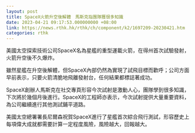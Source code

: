 ```yaml
---
layout: post
title: SpaceX火箭升空後解體　馬斯克指團隊獲很多知識
date: 2023-04-21 09:17:53.000000000 +08:00
link: https://news.rthk.hk/rthk/ch/component/k2/1697209-20230421.htm
categories: rthk
---
```


美國太空探索技術公司SpaceX名為星艦的重型運載火箭，在得州首次試驗發射，火箭升空後不久爆炸。

雖然星艦在升空後解體，但SpaceX內部仍然為實現了試飛目標而歡呼；公司方面早前表示，只要火箭清脆地飛離發射台，任何結果都標誌著成功。

SpaceX創辦人馬斯克在社交專頁形容今次試射是激動人心，團隊學到很多知識，下次將於幾個月後進行。SpaceX的工程師亦表示，今次試射提供大量重要資料，為公司繼續進行其他測試鋪平道路。

美國太空總署署長尼爾森祝賀SpaceX進行了星艦首次綜合飛行測試，形容歷史上每項偉大成就都需要計算一定程度風險，風險越大，回報越大。
